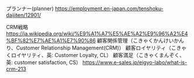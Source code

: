 プランナー(planner) https://employment.en-japan.com/tenshoku-daijiten/12901/


CRM戦略  https://ja.wikipedia.org/wiki/%E9%A1%A7%E5%AE%A2%E9%96%A2%E4%BF%82%E7%AE%A1%E7%90%86
顧客関係管理（こきゃくかんけいかんり、Customer Relationship Management(CRM)）
顧客ロイヤリティ（こきゃくロイヤリティ、英: Customer Loyalty, CL）
顧客満足（こきゃくまんぞく、英: customer satisfaction, CS）
https://www.e-sales.jp/eigyo-labo/what-is-crm-213
